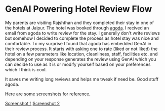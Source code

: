 # GenAI Powering Hotel Review Flow

My parents are visiting Rajshthan and they completed their stay in one of the hotels at Jaipur.
The hotel was booked through [agoda](https://www.agoda.com/).
I recived an email from agoda to write review for the stay.
I generally don't write reviews but somehow I decided to complete the process as hotel stay was nice and comfortable.
To my surprise I found that agoda has embedded GenAI in their review process.
It starts with asking one to rate (liked or not liked) the hotel on a few parameters like location, cleanliness, staff, facilities etc. and depending on your response generates the review using GenAI which you can decide to use as it is or modify yourself based on your preferences which I think is cool.

It saves me writing long reviews and helps me tweak if need be. Good stuff agoda.

Here are some screenshots for reference.

[Screenshot 1](https://github.com/pranayvasani/pranayvasani.github.io/assets/4402428/a8912086-19a2-498a-a3e0-1d20da515a60)
[Screenshot 2](https://github.com/pranayvasani/pranayvasani.github.io/assets/4402428/dd8ad1f2-a93d-45fd-b100-157ad841cb2a)
